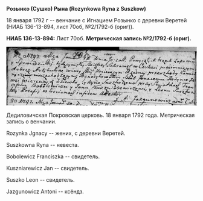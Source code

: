 **Розынко (Сушко) Рына (Rozynkowa Ryna z Suszkow)**

18 января 1792 г -- венчание с Игнацием Розынко с деревни Веретей (НИАБ
136-13-894, лист 70об, №2/1792-б (ориг)).

**НИАБ 136-13-894:** Лист 70об. **Метрическая запись №2/1792-б (ориг).**

![](./media/b5dfec148709e2d61dd9687809c97c9c17ab8d7b.png)

Дедиловичская Покровская церковь. 18 января 1792 года. Метрическая
запись о венчании.

Rozynka Jgnacy -- жених, с деревни Веретей.

Suszkowna Ryna -- невеста.

Bobolewicz Franciszka -- свидетель.

Kuszniarewicz Jan -- свидетель.

Suszko Leon -- свидетель.

Jazgunowicz Antoni -- ксёндз.
